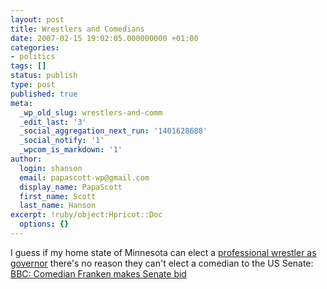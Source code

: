 ```yaml
---
layout: post
title: Wrestlers and Comedians
date: 2007-02-15 19:02:05.000000000 +01:00
categories:
- politics
tags: []
status: publish
type: post
published: true
meta:
  _wp_old_slug: wrestlers-and-comm
  _edit_last: '3'
  _social_aggregation_next_run: '1401628688'
  _social_notify: '1'
  _wpcom_is_markdown: '1'
author:
  login: shanson
  email: papascott-wp@gmail.com
  display_name: PapaScott
  first_name: Scott
  last_name: Hanson
excerpt: !ruby/object:Hpricot::Doc
  options: {}
---
```

<p>I guess if my home state of Minnesota can elect a <a href="http://en.wikipedia.org/wiki/Jesse_Ventura">professional wrestler as governor</a> there's no reason they can't elect a comedian to the US Senate: <a href="http://news.bbc.co.uk/2/hi/entertainment/6364345.stm">BBC: Comedian Franken makes Senate bid</a></p>
